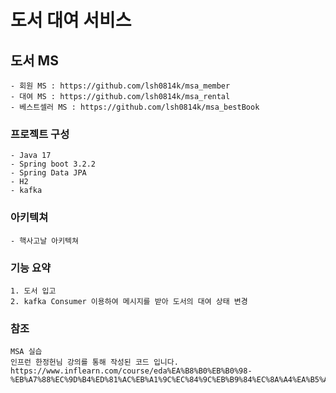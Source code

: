 # 도서 대여 서비스
## 도서 MS
    - 회원 MS : https://github.com/lsh0814k/msa_member
    - 대여 MS : https://github.com/lsh0814k/msa_rental
    - 베스트셀러 MS : https://github.com/lsh0814k/msa_bestBook
### 프로젝트 구성
    - Java 17
    - Spring boot 3.2.2
    - Spring Data JPA
    - H2
    - kafka
### 아키텍쳐
    - 핵사고날 아키텍쳐
### 기능 요약
    1. 도서 입고
    2. kafka Consumer 이용하여 메시지를 받아 도서의 대여 상태 변경 
### 참조
    MSA 실습
    인프런 한정헌님 강의를 통해 작성된 코드 입니다.
    https://www.inflearn.com/course/eda%EA%B8%B0%EB%B0%98-%EB%A7%88%EC%9D%B4%ED%81%AC%EB%A1%9C%EC%84%9C%EB%B9%84%EC%8A%A4%EA%B5%AC%ED%98%84/dashboard
